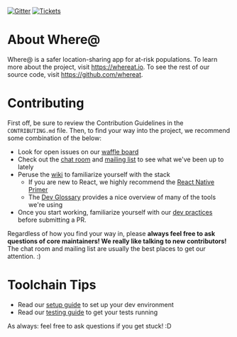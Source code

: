 [![Gitter](https://badges.gitter.im/whereat/contrib.svg)](https://gitter.im/whereat/contrib?utm_source=badge&utm_medium=badge&utm_campaign=pr-badge&utm_content=body_badge)
[![Tickets](https://badge.waffle.io/whereat/wiki.svg?label=ready&title=tickets)](http://waffle.io/whereat/whereat-native)

About Where@
===============

Where@ is a safer location-sharing app for at-risk populations. To learn more about the project, visit <https://whereat.io>. To see the rest of our source code, visit <https://github.com/whereat>.

Contributing
============

First off, be sure to review the Contribution Guidelines in the `CONTRIBUTING.md` file. Then, to find your way into the project, we recommend some combination of the below:

* Look for open issues on our [waffle board](https://waffle.io/whereat/wiki)
* Check out the [chat room](https://gitter.im/whereat/contrib) and [mailing list](https://lists.riseup.net/www/info/whereat-contrib) to see what we've been up to lately
* Peruse the [wiki](https://github.com/whereat/wiki/wiki) to familiarize yourself with the stack
  * If you are new to React, we highly recommend the [React Native Primer](https://github.com/whereat/wiki/wiki/React-Primer-for-new-contributors)
  * The [Dev Glossary](https://github.com/whereat/wiki/wiki/Dev-Glossary) provides a nice overview of many of the tools we're using
* Once you start working, familiarize yourself with our [dev practices](https://github.com/whereat/wiki/wiki/Dev-Practices) before submitting a PR.

Regardless of how you find your way in, please **always feel free to ask questions of core maintainers! We really like talking to new contributors!** The chat room and mailing list are usually the best places to get our attention. :)

Toolchain Tips
==============

* Read our [setup guide](https://github.com/whereat/wiki/wiki/Setup-Local-Env-for-Android) to set up your dev environment
* Read our [testing guide](https://github.com/whereat/wiki/wiki/Testing-mobile-app) to get your tests running

As always: feel free to ask questions if you get stuck! :D
